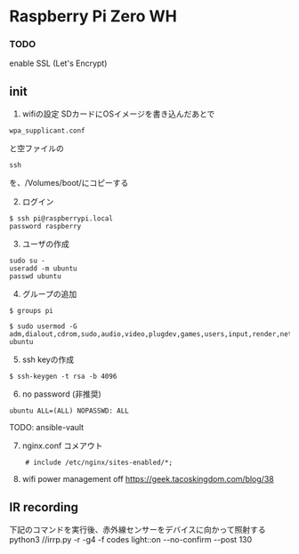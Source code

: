 # Raspberry Pi Zero WH

### TODO
enable SSL (Let's Encrypt) 

## init

1. wifiの設定
SDカードにOSイメージを書き込んだあとで
```
wpa_supplicant.conf
```
と空ファイルの
```
ssh
```
を、/Volumes/boot/にコピーする


2. ログイン
```
$ ssh pi@raspberrypi.local
password raspberry
```


3. ユーザの作成
```
sudo su -
useradd -m ubuntu
passwd ubuntu 
```


4. グループの追加
```
$ groups pi
```
```
$ sudo usermod -G adm,dialout,cdrom,sudo,audio,video,plugdev,games,users,input,render,netdev,spi,i2c,gpio,lpadmin ubuntu
```


5. ssh keyの作成
```
$ ssh-keygen -t rsa -b 4096
```


6. no password (非推奨)
```
ubuntu ALL=(ALL) NOPASSWD: ALL
```
TODO: ansible-vault


7. nginx.conf 
コメアウト
```
	# include /etc/nginx/sites-enabled/*;
```

8. wifi power management off
https://geek.tacoskingdom.com/blog/38


## IR recording
下記のコマンドを実行後、赤外線センサーをデバイスに向かって照射する
python3 /<Path>/irrp.py -r -g4 -f codes light::on --no-confirm --post 130
